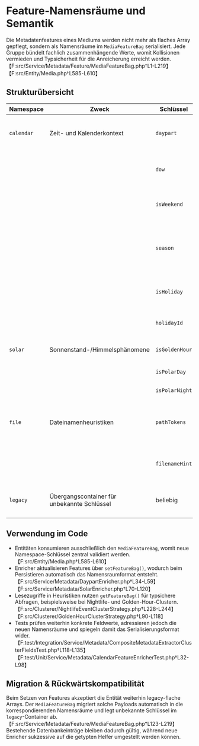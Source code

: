 # Feature-Namensräume und Semantik

Die Metadatenfeatures eines Mediums werden nicht mehr als flaches Array gepflegt, sondern als Namensräume im `MediaFeatureBag` serialisiert. Jede Gruppe bündelt fachlich zusammenhängende Werte, womit Kollisionen vermieden und Typsicherheit für die Anreicherung erreicht werden.【F:src/Service/Metadata/Feature/MediaFeatureBag.php†L1-L219】【F:src/Entity/Media.php†L585-L610】

## Strukturübersicht

| Namespace | Zweck | Schlüssel | Datentyp | Quelle / Enricher |
| --- | --- | --- | --- | --- |
| `calendar` | Zeit- und Kalenderkontext | `daypart` | `string` (`morning`, `noon`, `evening`, `night`) | `DaypartEnricher` bestimmt Tagesabschnitte aus der lokalen Aufnahmezeit.【F:src/Service/Metadata/DaypartEnricher.php†L34-L59】 |
| | | `dow` | `int` (1=Montag … 7=Sonntag) | Wird gemeinsam mit `isWeekend` durch `CalendarFeatureEnricher` gesetzt.【F:src/Service/Metadata/CalendarFeatureEnricher.php†L32-L69】 |
| | | `isWeekend` | `bool` | `CalendarFeatureEnricher` und Folgeprozesse nutzen den Wert zur Wochenend-Erkennung.【F:src/Service/Metadata/CalendarFeatureEnricher.php†L32-L69】【F:src/Utility/CalendarFeatureHelper.php†L35-L88】 |
| | | `season` | `string` (`winter`, `spring`, `summer`, `autumn`) | Ermittelt aus Monatszahlen, steht für saisonale Cluster-Heuristiken zur Verfügung.【F:src/Service/Metadata/CalendarFeatureEnricher.php†L32-L69】【F:src/Service/Metadata/HeuristicClipSceneTagModel.php†L120-L160】 |
| | | `isHoliday` | `bool` | Kennzeichnet bundeseinheitliche Feiertage, liefert Grundlage für Holiday-Cluster.【F:src/Service/Metadata/CalendarFeatureEnricher.php†L32-L69】 |
| | | `holidayId` | `string` | Normalisierter Identifier `de-*`, dient Persistenz und UI-Labels.【F:src/Service/Metadata/CalendarFeatureEnricher.php†L32-L69】 |
| `solar` | Sonnenstand-/Himmelsphänomene | `isGoldenHour` | `bool` | `SolarEnricher` bewertet Golden-Hour-Intervalle aus Sonnenauf-/-untergang.【F:src/Service/Metadata/SolarEnricher.php†L70-L120】 |
| | | `isPolarDay` | `bool` | Flaggt Polartage für nördliche/ südliche Regionen.【F:src/Service/Metadata/SolarEnricher.php†L70-L120】 |
| | | `isPolarNight` | `bool` | Kennzeichnet Polarnächte bei fehlendem Sonnenaufgang.【F:src/Service/Metadata/SolarEnricher.php†L70-L120】 |
| `file` | Dateinamenheuristiken | `pathTokens` | `list<string>` | Tokenisierte Pfadbestandteile für Klassifizierer und QA.【F:src/Service/Metadata/FilenameKeywordExtractor.php†L30-L52】【F:src/Service/Metadata/ContentClassifierExtractor.php†L250-L308】 |
| | | `filenameHint` | `string` (`normal`, `pano`, `edited`, `timelapse`, `slowmo`) | Ableitung aus Dateinamenmustern für Klassifizierung und Panorama-Erkennung.【F:src/Service/Metadata/FilenameKeywordExtractor.php†L30-L52】 |
| `legacy` | Übergangscontainer für unbekannte Schlüssel | beliebig | Originaltyp | Alte Keys werden ohne Verlust abgelegt und können sukzessive migriert werden.【F:src/Service/Metadata/Feature/MediaFeatureBag.php†L175-L219】 |

## Verwendung im Code

- Entitäten konsumieren ausschließlich den `MediaFeatureBag`, womit neue Namespace-Schlüssel zentral validiert werden.【F:src/Entity/Media.php†L585-L610】
- Enricher aktualisieren Features über `setFeatureBag()`, wodurch beim Persistieren automatisch das Namensraumformat entsteht.【F:src/Service/Metadata/DaypartEnricher.php†L34-L59】【F:src/Service/Metadata/SolarEnricher.php†L70-L120】
- Lesezugriffe in Heuristiken nutzen `getFeatureBag()` für typsichere Abfragen, beispielsweise bei Nightlife- und Golden-Hour-Clustern.【F:src/Clusterer/NightlifeEventClusterStrategy.php†L228-L244】【F:src/Clusterer/GoldenHourClusterStrategy.php†L90-L118】
- Tests prüfen weiterhin konkrete Feldwerte, adressieren jedoch die neuen Namensräume und spiegeln damit das Serialisierungsformat wider.【F:test/Integration/Service/Metadata/CompositeMetadataExtractorClusterFieldsTest.php†L118-L135】【F:test/Unit/Service/Metadata/CalendarFeatureEnricherTest.php†L32-L98】

## Migration & Rückwärtskompatibilität

Beim Setzen von Features akzeptiert die Entität weiterhin legacy-flache Arrays. Der `MediaFeatureBag` migriert solche Payloads automatisch in die korrespondierenden Namensräume und legt unbekannte Schlüssel im `legacy`-Container ab.【F:src/Service/Metadata/Feature/MediaFeatureBag.php†L123-L219】 Bestehende Datenbankeinträge bleiben dadurch gültig, während neue Enricher sukzessive auf die getypten Helfer umgestellt werden können.
